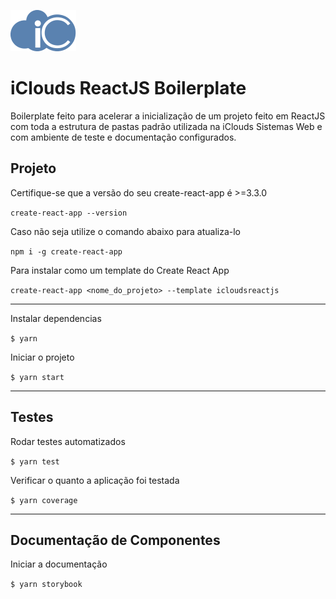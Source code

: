 ![iClouds Logo](logo.svg)

# iClouds ReactJS Boilerplate

Boilerplate feito para acelerar a inicialização de um projeto feito em ReactJS com toda a estrutura de pastas padrão utilizada na iClouds Sistemas Web e com ambiente de teste e documentação configurados.

## Projeto

Certifique-se que a versão do seu create-react-app é >=3.3.0

`create-react-app --version`

Caso não seja utilize o comando abaixo para atualiza-lo

`npm i -g create-react-app`

Para instalar como um template do Create React App

`create-react-app <nome_do_projeto> --template icloudsreactjs`

---

Instalar dependencias

`$ yarn`

Iniciar o projeto

`$ yarn start`

---

## Testes

Rodar testes automatizados

`$ yarn test`

Verificar o quanto a aplicação foi testada

`$ yarn coverage`

---

## Documentação de Componentes

Iniciar a documentação

`$ yarn storybook`
